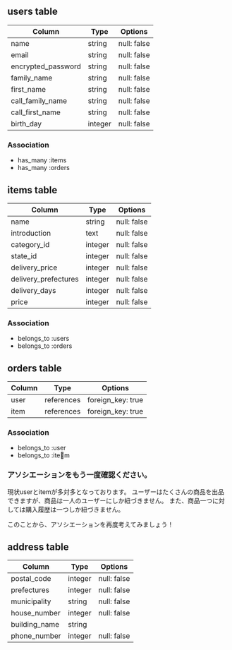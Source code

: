 ## users table

| Column                | Type                | Options                 |
|-----------------------|---------------------|-------------------------|
| name                  | string              | null: false             |
| email                 | string              | null: false             |
| encrypted_password    | string              | null: false             |
| family_name           | string              | null: false             |
| first_name            | string              | null: false             |
| call_family_name      | string              | null: false             |
| call_first_name       | string              | null: false             |
| birth_day             | integer             | null: false             |

### Association

* has_many :items
* has_many :orders

## items table

| Column                              | Type        | Options           |
|-------------------------------------|-------------|-------------------|
| name                                | string      | null: false       |
| introduction                        | text        | null: false       |
| category_id                         | integer     | null: false       |
| state_id                            | integer     | null: false       |
| delivery_price                      | integer     | null: false       |
| delivery_prefectures                | integer     | null: false       |
| delivery_days                       | integer     | null: false       |
| price                               | integer     | null: false       |

### Association

- belongs_to :users
- belongs_to :orders

## orders table

| Column      | Type       | Options           |
|-------------|------------|-------------------|
| user        | references | foreign_key: true |
| item        | references | foreign_key: true |

### Association

- belongs_to :user
- belongs_to :item

### アソシエーションをもう一度確認ください。
現状userとitemが多対多となっております。
ユーザーはたくさんの商品を出品できますが、商品は一人のユーザーにしか紐づきません。
また、商品一つに対しては購入履歴は一つしか紐づきません。

このことから、アソシエーションを再度考えてみましょう！

## address table

| Column             | Type       | Options           |
|--------------------|------------|-------------------|
| postal_code        | integer    | null: false       |
| prefectures        | integer    | null: false       | 
| municipality       | string     | null: false       |
| house_number       | integer    | null: false       |
| building_name      | string     |                   |
| phone_number       | integer    | null: false       |